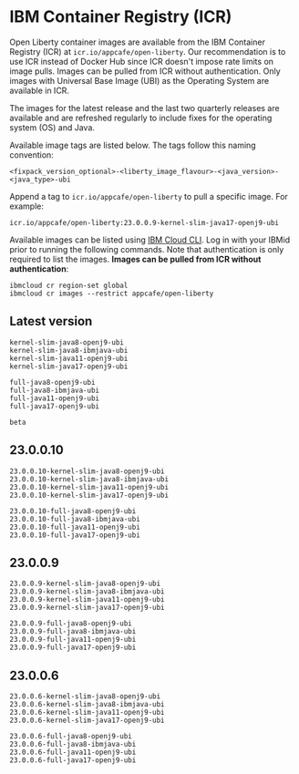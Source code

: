 
# IBM Container Registry (ICR)

Open Liberty container images are available from the IBM Container Registry (ICR) at `icr.io/appcafe/open-liberty`. Our recommendation is to use ICR instead of Docker Hub since ICR doesn't impose rate limits on image pulls. Images can be pulled from ICR without authentication. Only images with Universal Base Image (UBI) as the Operating System are available in ICR.

The images for the latest release and the last two quarterly releases are available and are refreshed regularly to include fixes for the operating system (OS) and Java.

Available image tags are listed below. The tags follow this naming convention: 
```
<fixpack_version_optional>-<liberty_image_flavour>-<java_version>-<java_type>-ubi
```

Append a tag to `icr.io/appcafe/open-liberty` to pull a specific image. For example: 
```
icr.io/appcafe/open-liberty:23.0.0.9-kernel-slim-java17-openj9-ubi
```

Available images can be listed using [IBM Cloud CLI](https://cloud.ibm.com/docs/cli?topic=cli-getting-started). Log in with your IBMid prior to running the following commands. Note that authentication is only required to list the images. **Images can be pulled from ICR without authentication**: 
```
ibmcloud cr region-set global 
ibmcloud cr images --restrict appcafe/open-liberty
```

## Latest version

```
kernel-slim-java8-openj9-ubi
kernel-slim-java8-ibmjava-ubi
kernel-slim-java11-openj9-ubi
kernel-slim-java17-openj9-ubi

full-java8-openj9-ubi
full-java8-ibmjava-ubi
full-java11-openj9-ubi
full-java17-openj9-ubi

beta
```

## 23.0.0.10

```
23.0.0.10-kernel-slim-java8-openj9-ubi
23.0.0.10-kernel-slim-java8-ibmjava-ubi
23.0.0.10-kernel-slim-java11-openj9-ubi
23.0.0.10-kernel-slim-java17-openj9-ubi

23.0.0.10-full-java8-openj9-ubi
23.0.0.10-full-java8-ibmjava-ubi
23.0.0.10-full-java11-openj9-ubi
23.0.0.10-full-java17-openj9-ubi
```

## 23.0.0.9

```
23.0.0.9-kernel-slim-java8-openj9-ubi
23.0.0.9-kernel-slim-java8-ibmjava-ubi
23.0.0.9-kernel-slim-java11-openj9-ubi
23.0.0.9-kernel-slim-java17-openj9-ubi

23.0.0.9-full-java8-openj9-ubi
23.0.0.9-full-java8-ibmjava-ubi
23.0.0.9-full-java11-openj9-ubi
23.0.0.9-full-java17-openj9-ubi
```

## 23.0.0.6

```
23.0.0.6-kernel-slim-java8-openj9-ubi
23.0.0.6-kernel-slim-java8-ibmjava-ubi
23.0.0.6-kernel-slim-java11-openj9-ubi
23.0.0.6-kernel-slim-java17-openj9-ubi

23.0.0.6-full-java8-openj9-ubi
23.0.0.6-full-java8-ibmjava-ubi
23.0.0.6-full-java11-openj9-ubi
23.0.0.6-full-java17-openj9-ubi
```

